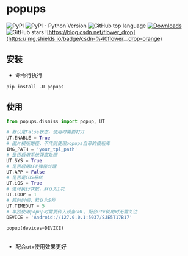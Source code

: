 # popups
![PyPI](https://img.shields.io/pypi/v/popups) ![PyPI - Python Version](https://img.shields.io/pypi/pyversions/popups) ![GitHub top language](https://img.shields.io/github/languages/top/openutx/popups) [![Downloads](https://pepy.tech/badge/popups)](https://pepy.tech/project/popups) ![GitHub stars](https://img.shields.io/github/stars/openutx/popups?style=social) ![https://blog.csdn.net/flower_drop](https://img.shields.io/badge/csdn-%40flower__drop-orange)
## 安装
- 命令行执行
```
pip install -U popups
```
## 使用

```python
from popups.dismiss import popup, UT

# 默认是False状态，使用时需要打开
UT.ENABLE = True
# 图片模版路径，不传则使用popups自带的模版库
IMG_PATH = 'your_tpl_path'
# 是否启用系统弹窗处理
UT.SYS = True
# 是否启用APP弹窗处理
UT.APP = False
# 是否是iOS系统
UT.iOS = True
# 循环执行次数，默认为1次
UT.LOOP = 1
# 超时时间，默认为5秒
UT.TIMEOUT = 5
# 单独使用popup时需要传入设备URL，配合utx使用时无需关注
DEVICE = 'Android://127.0.0.1:5037/SJE5T17B17'

popup(devices=DEVICE)
```
## 
- 配合`utx`使用效果更好
